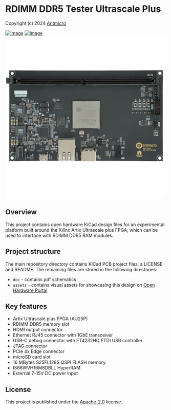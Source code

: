 # RDIMM DDR5 Tester Ultrascale Plus

Copyright (c) 2024 [Antmicro](https://antmicro.com)

[![image](https://img.shields.io/badge/View%20on-Antmicro%20Open%20Source%20Portal-332d37?style=flat-square)](https://opensource.antmicro.com/projects/data-center-rdimm-ddr5-tester/)
[![image](https://img.shields.io/badge/View%20on-Antmicro%20Open%20Hardware%20Portal-332d37?style=flat-square)](https://openhardware.antmicro.com/boards/data-center-rdimm-ddr5-tester/?tab=features)
![](assets/previews/orthoT_photo.png)

## Overview

This project contains open hardware KiCad design files for an experimental platform built around the Xilinx Artix Ultrascale plus FPGA, which can be used to interface with RDIMM DDR5 RAM modules.

## Project structure

The main repository directory contains KiCad PCB project files, a LICENSE and README.
The remaining files are stored in the following directories:

* `doc` - contains pdf schematics
* `assets` - contains visual assets for showcasing this design on [Open Hardware Portal](https://openhardware.antmicro.com)

## Key features

* Artix Ultrascale plus FPGA (AU25P)
* RDIMM DDR5 memory slot
* HDMI output connector
* Ethernet RJ45 connector with 1GbE transceiver
* USB-C debug connector with FT4232HQ FTDI USB controller
* JTAG connector
* PCIe 4x Edge connector
* microSD card slot
* 16 MBytes S25FL128S QSPI FLASH memory
* IS66WVH16M8DBLL HyperRAM
* External 7-15V DC power input

## License

This project is published under the [Apache-2.0](LICENSE) license.
